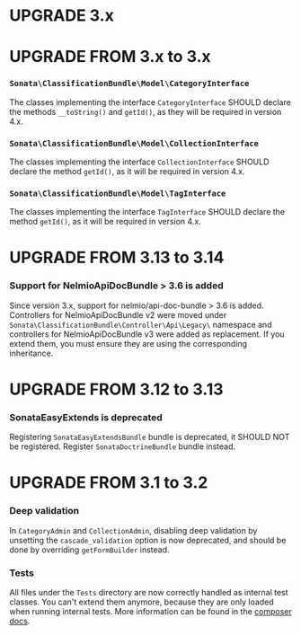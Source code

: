 UPGRADE 3.x
===========

UPGRADE FROM 3.x to 3.x
=======================

### `Sonata\ClassificationBundle\Model\CategoryInterface`

The classes implementing the interface `CategoryInterface` SHOULD declare the methods
`__toString()` and `getId()`, as they will be required in version 4.x.

### `Sonata\ClassificationBundle\Model\CollectionInterface`

The classes implementing the interface `CollectionInterface` SHOULD declare the method
`getId()`, as it will be required in version 4.x.

### `Sonata\ClassificationBundle\Model\TagInterface`

The classes implementing the interface `TagInterface` SHOULD declare the method
`getId()`, as it will be required in version 4.x.

UPGRADE FROM 3.13 to 3.14
=========================

### Support for NelmioApiDocBundle > 3.6 is added

Since version 3.x, support for nelmio/api-doc-bundle > 3.6 is added. Controllers for NelmioApiDocBundle v2 were moved under `Sonata\ClassificationBundle\Controller\Api\Legacy\` namespace and controllers for NelmioApiDocBundle v3 were added as replacement. If you extend them, you must ensure they are using the corresponding inheritance.

UPGRADE FROM 3.12 to 3.13
=========================

### SonataEasyExtends is deprecated

Registering `SonataEasyExtendsBundle` bundle is deprecated, it SHOULD NOT be registered.
Register `SonataDoctrineBundle` bundle instead.

UPGRADE FROM 3.1 to 3.2
=======================

### Deep validation

In `CategoryAdmin` and `CollectionAdmin`,
disabling deep validation by unsetting the `cascade_validation` option is now deprecated,
and should be done by overriding `getFormBuilder` instead.

### Tests

All files under the ``Tests`` directory are now correctly handled as internal test classes.
You can't extend them anymore, because they are only loaded when running internal tests.
More information can be found in the [composer docs](https://getcomposer.org/doc/04-schema.md#autoload-dev).
